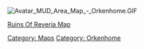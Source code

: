 ![](Avatar_MUD_Area_Map_-_Orkenhome.GIF "Avatar_MUD_Area_Map_-_Orkenhome.GIF")

[Ruins Of Reveria Map](Ruins_Of_Reveria_Map "wikilink")  

[Category: Maps](Category:_Maps "wikilink") [Category:
Orkenhome](Category:_Orkenhome "wikilink")

